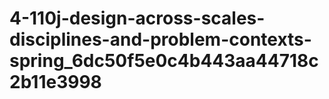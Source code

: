 # 4-110j-design-across-scales-disciplines-and-problem-contexts-spring_6dc50f5e0c4b443aa44718c2b11e3998